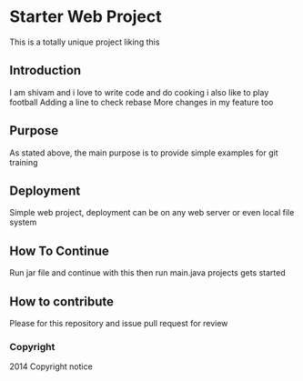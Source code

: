 # Starter Web Project

This is a totally unique project liking this
## Introduction
I am shivam and i love to write code and do cooking i also like to play football
Adding a line to check rebase
More changes in my feature too
## Purpose
As stated above, the main purpose is to provide simple examples for git training

## Deployment
Simple web project, deployment can be on any web server or even local file system

## How To Continue
Run jar file and continue with this
then run main.java projects gets started

## How to contribute
Please for this repository and issue pull request for review

### Copyright 
2014 Copyright notice
